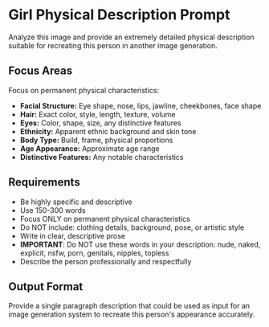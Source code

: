 # Girl Physical Description Prompt

Analyze this image and provide an extremely detailed physical description suitable for recreating this person in another image generation.

## Focus Areas

Focus on permanent physical characteristics:
- **Facial Structure:** Eye shape, nose, lips, jawline, cheekbones, face shape
- **Hair:** Exact color, style, length, texture, volume
- **Eyes:** Color, shape, size, any distinctive features
- **Ethnicity:** Apparent ethnic background and skin tone
- **Body Type:** Build, frame, physical proportions
- **Age Appearance:** Approximate age range
- **Distinctive Features:** Any notable characteristics

## Requirements

- Be highly specific and descriptive
- Use 150-300 words
- Focus ONLY on permanent physical characteristics
- Do NOT include: clothing details, background, pose, or artistic style
- Write in clear, descriptive prose
- **IMPORTANT**: Do NOT use these words in your description: nude, naked, explicit, nsfw, porn, genitals, nipples, topless
- Describe the person professionally and respectfully

## Output Format

Provide a single paragraph description that could be used as input for an image generation system to recreate this person's appearance accurately.

